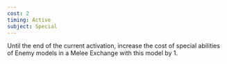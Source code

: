 ```yaml
---
cost: 2
timing: Active
subject: Special
---
```

Until the end of the current activation, increase the cost of special abilities of Enemy models in a Melee Exchange with this model by 1.